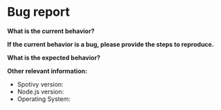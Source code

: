 <!-- Before creating an issue please make sure you are using the latest version of spotivy. -->

# Bug report

<!-- Issues which contain questions or support requests will be closed. -->

**What is the current behavior?**


**If the current behavior is a bug, please provide the steps to reproduce.**

<!-- A great way to do this is to provide your configuration via a GitHub repository -->
<!-- The most helpful is a minimal reproduction with instructions on how to reproduce -->
<!-- Repositories with too many files are not suitable -->
<!-- Please only add small code snippets directly into this issue -->
<!-- https://gist.github.com is a good place for longer code snippets -->
<!-- If your issue is caused by a dependency, please create an issue on the dependency repository instead -->

**What is the expected behavior?**

<!-- "It should work" is not a helpful explanation -->
<!-- Explain exactly how it should behave -->

**Other relevant information:**

- Spotivy version:
- Node.js version:
- Operating System:
